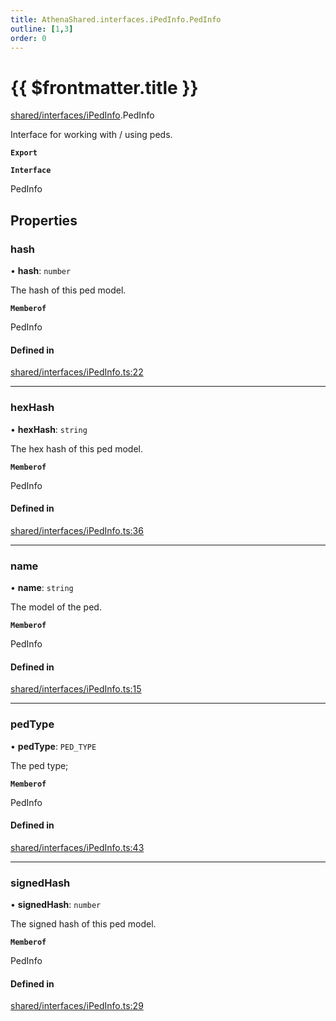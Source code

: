 ```yaml
---
title: AthenaShared.interfaces.iPedInfo.PedInfo
outline: [1,3]
order: 0
---
```


# {{ $frontmatter.title }}


[shared/interfaces/iPedInfo](../modules/shared_interfaces_iPedInfo.md).PedInfo

Interface for working with / using peds.

**`Export`**

**`Interface`**

PedInfo

## Properties

### hash

• **hash**: `number`

The hash of this ped model.

**`Memberof`**

PedInfo

#### Defined in

[shared/interfaces/iPedInfo.ts:22](https://github.com/Stuyk/altv-athena/blob/fd05e62/src/core/shared/interfaces/iPedInfo.ts#L22)

___

### hexHash

• **hexHash**: `string`

The hex hash of this ped model.

**`Memberof`**

PedInfo

#### Defined in

[shared/interfaces/iPedInfo.ts:36](https://github.com/Stuyk/altv-athena/blob/fd05e62/src/core/shared/interfaces/iPedInfo.ts#L36)

___

### name

• **name**: `string`

The model of the ped.

**`Memberof`**

PedInfo

#### Defined in

[shared/interfaces/iPedInfo.ts:15](https://github.com/Stuyk/altv-athena/blob/fd05e62/src/core/shared/interfaces/iPedInfo.ts#L15)

___

### pedType

• **pedType**: `PED_TYPE`

The ped type;

**`Memberof`**

PedInfo

#### Defined in

[shared/interfaces/iPedInfo.ts:43](https://github.com/Stuyk/altv-athena/blob/fd05e62/src/core/shared/interfaces/iPedInfo.ts#L43)

___

### signedHash

• **signedHash**: `number`

The signed hash of this ped model.

**`Memberof`**

PedInfo

#### Defined in

[shared/interfaces/iPedInfo.ts:29](https://github.com/Stuyk/altv-athena/blob/fd05e62/src/core/shared/interfaces/iPedInfo.ts#L29)
